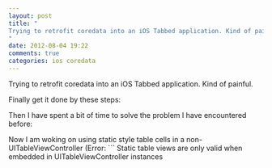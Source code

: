 ```yaml
---
layout: post
title: "
Trying to retrofit coredata into an iOS Tabbed application. Kind of painful.
"
date: 2012-08-04 19:22
comments: true
categories: ios coredata
---
```


Trying to retrofit coredata into an iOS Tabbed application. Kind of painful.


Finally get it done by these steps:


Then I have spent a bit of time to solve the problem I have encountered before: 


Now I am woking on using static style table cells in a non-UITableViewController (Error:  ```
Static table views are only valid when embedded in UITableViewController instances
```). Gonna be bit tough to solve

